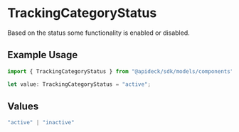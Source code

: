 # TrackingCategoryStatus

Based on the status some functionality is enabled or disabled.

## Example Usage

```typescript
import { TrackingCategoryStatus } from "@apideck/sdk/models/components";

let value: TrackingCategoryStatus = "active";
```

## Values

```typescript
"active" | "inactive"
```